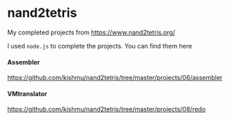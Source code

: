 # nand2tetris
My completed projects from https://www.nand2tetris.org/

I used `node.js` to complete the projects. You can find them here

#### Assembler
https://github.com/kishmu/nand2tetris/tree/master/projects/06/assembler

#### VMtranslator
https://github.com/kishmu/nand2tetris/tree/master/projects/08/redo
